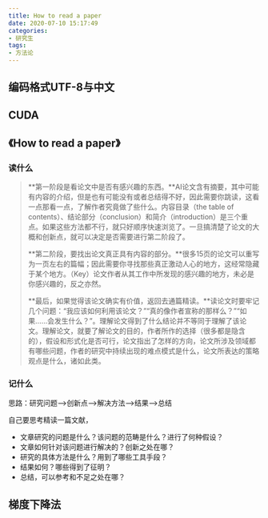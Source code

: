 ```yaml
---
title: How to read a paper
date: 2020-07-10 15:17:49
categories:
- 研究生
tags:
- 方法论
---
```




## 编码格式UTF-8与中文

## CUDA

## 《How to read a paper》

### 读什么

> **第一阶段是看论文中是否有感兴趣的东西。**AI论文含有摘要，其中可能有内容的介绍，但是也有可能没有或者总结得不好，因此需要你跳读，这看一点那看一点，了解作者究竟做了些什么。内容目录（the table of contents）、结论部分（conclusion）和简介（introduction）是三个重点。如果这些方法都不行，就只好顺序快速浏览了。一旦搞清楚了论文的大概和创新点，就可以决定是否需要进行第二阶段了。
>
> **第二阶段，要找出论文真正具有内容的部分。**很多15页的论文可以重写为一页左右的篇幅；因此需要你寻找那些真正激动人心的地方，这经常隐藏于某个地方。（Key）论文作者从其工作中所发现的感兴趣的地方，未必是你感兴趣的，反之亦然。
>
> **最后，如果觉得该论文确实有价值，返回去通篇精读。**读论文时要牢记几个问题：“我应该如何利用该论文？”“真的像作者宣称的那样么？”“如果……会发生什么？”。理解论文得到了什么结论并不等同于理解了该论文。理解论文，就要了解论文的目的，作者所作的选择（很多都是隐含的），假设和形式化是否可行，论文指出了怎样的方向，论文所涉及领域都有哪些问题，作者的研究中持续出现的难点模式是什么，论文所表达的策略观点是什么，诸如此类。

### 记什么

思路：研究问题-->创新点-->解决方法-->结果-->总结

自己要思考精读一篇文献，

- 文章研究的问题是什么？该问题的范畴是什么？进行了何种假设？
- 文章如何针对该问题进行解决的？创新之处在哪？
- 研究的具体方法是什么？用到了哪些工具手段？
- 结果如何？哪些得到了征明？
- 总结，可以参考和不足之处在哪？



## 梯度下降法

